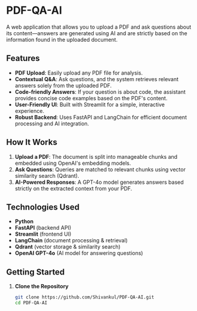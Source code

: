 # PDF-QA-AI

A web application that allows you to upload a PDF and ask questions about its content—answers are generated using AI and are strictly based on the information found in the uploaded document.

## Features

- **PDF Upload**: Easily upload any PDF file for analysis.
- **Contextual Q&A**: Ask questions, and the system retrieves relevant answers solely from the uploaded PDF.
- **Code-friendly Answers**: If your question is about code, the assistant provides concise code examples based on the PDF's content.
- **User-Friendly UI**: Built with Streamlit for a simple, interactive experience.
- **Robust Backend**: Uses FastAPI and LangChain for efficient document processing and AI integration.

## How It Works

1. **Upload a PDF**: The document is split into manageable chunks and embedded using OpenAI's embedding models.
2. **Ask Questions**: Queries are matched to relevant chunks using vector similarity search (Qdrant).
3. **AI-Powered Responses**: A GPT-4o model generates answers based strictly on the extracted context from your PDF.

## Technologies Used

- **Python**
- **FastAPI** (backend API)
- **Streamlit** (frontend UI)
- **LangChain** (document processing & retrieval)
- **Qdrant** (vector storage & similarity search)
- **OpenAI GPT-4o** (AI model for answering questions)

## Getting Started

1. **Clone the Repository**
   ```bash
   git clone https://github.com/Shivankul/PDF-QA-AI.git
   cd PDF-QA-AI
